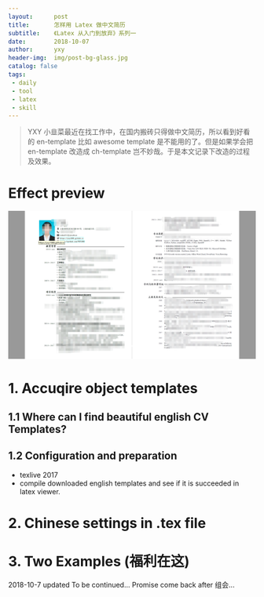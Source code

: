```yaml
---
layout:      post
title:       怎样用 Latex 做中文简历
subtitle:    《Latex 从入门到放弃》系列一
date:        2018-10-07
author:      yxy
header-img:  img/post-bg-glass.jpg
catalog: false
tags:
 - daily
 - tool
 - latex
 - skill
---
```


> YXY 小韭菜最近在找工作中，在国内搬砖只得做中文简历，所以看到好看的 en-template 比如 awesome template 是不能用的了。但是如果学会把 en-template 改造成 ch-template 岂不妙哉。于是本文记录下改造的过程及效果。

# Effect preview

![](img/post-fig-vague.png)

# 1. Accuqire object templates
## 1.1 Where can I find beautiful english CV Templates?
## 1.2 Configuration and preparation
- texlive 2017
- compile downloaded english templates and see if it is succeeded in latex viewer. 

# 2. Chinese settings in .tex file
# 3. Two Examples (福利在这)

2018-10-7 updated
To be continued...
Promise come back after 组会...
